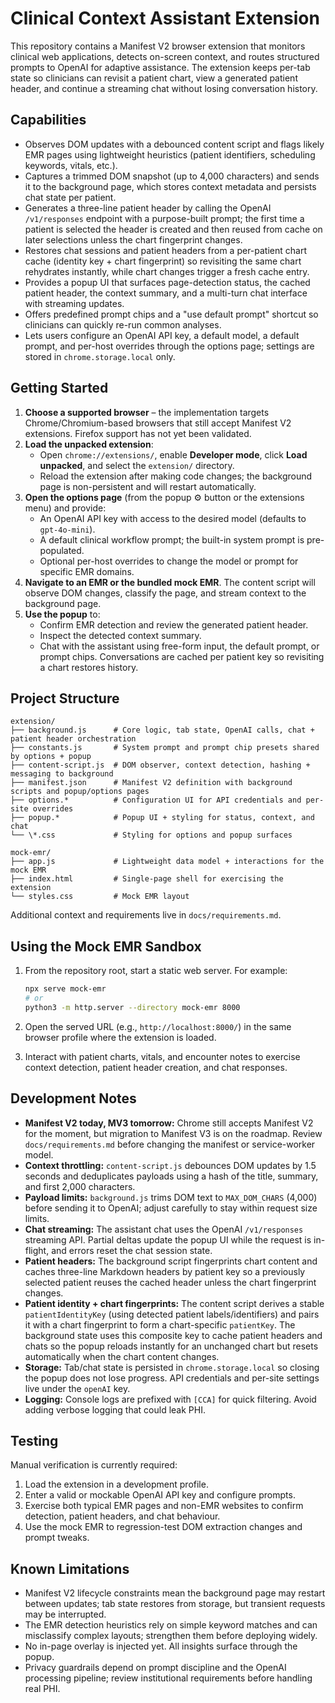 # Clinical Context Assistant Extension

This repository contains a Manifest V2 browser extension that monitors clinical web applications, detects on-screen context, and routes structured prompts to OpenAI for adaptive assistance. The extension keeps per-tab state so clinicians can revisit a patient chart, view a generated patient header, and continue a streaming chat without losing conversation history.

## Capabilities

- Observes DOM updates with a debounced content script and flags likely EMR pages using lightweight heuristics (patient identifiers, scheduling keywords, vitals, etc.).
- Captures a trimmed DOM snapshot (up to 4,000 characters) and sends it to the background page, which stores context metadata and persists chat state per patient.
- Generates a three-line patient header by calling the OpenAI `/v1/responses` endpoint with a purpose-built prompt; the first time a patient is selected the header is created and then reused from cache on later selections unless the chart fingerprint changes.
- Restores chat sessions and patient headers from a per-patient chart cache (identity key + chart fingerprint) so revisiting the same chart rehydrates instantly, while chart changes trigger a fresh cache entry.
- Provides a popup UI that surfaces page-detection status, the cached patient header, the context summary, and a multi-turn chat interface with streaming updates.
- Offers predefined prompt chips and a "use default prompt" shortcut so clinicians can quickly re-run common analyses.
- Lets users configure an OpenAI API key, a default model, a default prompt, and per-host overrides through the options page; settings are stored in `chrome.storage.local` only.

## Getting Started

1. **Choose a supported browser** – the implementation targets Chrome/Chromium-based browsers that still accept Manifest V2 extensions. Firefox support has not yet been validated.
2. **Load the unpacked extension**:
   - Open `chrome://extensions/`, enable **Developer mode**, click **Load unpacked**, and select the `extension/` directory.
   - Reload the extension after making code changes; the background page is non-persistent and will restart automatically.
3. **Open the options page** (from the popup ⚙️ button or the extensions menu) and provide:
   - An OpenAI API key with access to the desired model (defaults to `gpt-4o-mini`).
   - A default clinical workflow prompt; the built-in system prompt is pre-populated.
   - Optional per-host overrides to change the model or prompt for specific EMR domains.
4. **Navigate to an EMR or the bundled mock EMR**. The content script will observe DOM changes, classify the page, and stream context to the background page.
5. **Use the popup** to:
   - Confirm EMR detection and review the generated patient header.
   - Inspect the detected context summary.
   - Chat with the assistant using free-form input, the default prompt, or prompt chips. Conversations are cached per patient key so revisiting a chart restores history.

## Project Structure

```
extension/
├── background.js      # Core logic, tab state, OpenAI calls, chat + patient header orchestration
├── constants.js       # System prompt and prompt chip presets shared by options + popup
├── content-script.js  # DOM observer, context detection, hashing + messaging to background
├── manifest.json      # Manifest V2 definition with background scripts and popup/options pages
├── options.*          # Configuration UI for API credentials and per-site overrides
├── popup.*            # Popup UI + styling for status, context, and chat
└── \*.css             # Styling for options and popup surfaces

mock-emr/
├── app.js             # Lightweight data model + interactions for the mock EMR
├── index.html         # Single-page shell for exercising the extension
└── styles.css         # Mock EMR layout
```

Additional context and requirements live in `docs/requirements.md`.

## Using the Mock EMR Sandbox

1. From the repository root, start a static web server. For example:

   ```bash
   npx serve mock-emr
   # or
   python3 -m http.server --directory mock-emr 8000
   ```

2. Open the served URL (e.g., `http://localhost:8000/`) in the same browser profile where the extension is loaded.
3. Interact with patient charts, vitals, and encounter notes to exercise context detection, patient header creation, and chat responses.

## Development Notes

- **Manifest V2 today, MV3 tomorrow:** Chrome still accepts Manifest V2 for the moment, but migration to Manifest V3 is on the roadmap. Review `docs/requirements.md` before changing the manifest or service-worker model.
- **Context throttling:** `content-script.js` debounces DOM updates by 1.5 seconds and deduplicates payloads using a hash of the title, summary, and first 2,000 characters.
- **Payload limits:** `background.js` trims DOM text to `MAX_DOM_CHARS` (4,000) before sending it to OpenAI; adjust carefully to stay within request size limits.
- **Chat streaming:** The assistant chat uses the OpenAI `/v1/responses` streaming API. Partial deltas update the popup UI while the request is in-flight, and errors reset the chat session state.
- **Patient headers:** The background script fingerprints chart content and caches three-line Markdown headers by patient key so a previously selected patient reuses the cached header unless the chart fingerprint changes.
- **Patient identity + chart fingerprints:** The content script derives a stable `patientIdentityKey` (using detected patient labels/identifiers) and pairs it with a chart fingerprint to form a chart-specific `patientKey`. The background state uses this composite key to cache patient headers and chats so the popup reloads instantly for an unchanged chart but resets automatically when the chart content changes.
- **Storage:** Tab/chat state is persisted in `chrome.storage.local` so closing the popup does not lose progress. API credentials and per-site settings live under the `openAI` key.
- **Logging:** Console logs are prefixed with `[CCA]` for quick filtering. Avoid adding verbose logging that could leak PHI.

## Testing

Manual verification is currently required:

1. Load the extension in a development profile.
2. Enter a valid or mockable OpenAI API key and configure prompts.
3. Exercise both typical EMR pages and non-EMR websites to confirm detection, patient headers, and chat behaviour.
4. Use the mock EMR to regression-test DOM extraction changes and prompt tweaks.

## Known Limitations

- Manifest V2 lifecycle constraints mean the background page may restart between updates; tab state restores from storage, but transient requests may be interrupted.
- The EMR detection heuristics rely on simple keyword matches and can misclassify complex layouts; strengthen them before deploying widely.
- No in-page overlay is injected yet. All insights surface through the popup.
- Privacy guardrails depend on prompt discipline and the OpenAI processing pipeline; review institutional requirements before handling real PHI.

